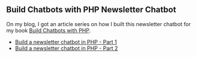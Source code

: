 ## Build Chatbots with PHP Newsletter Chatbot

On my blog, I got an article series on how I built this newsletter chatbot for my book [Build Chatbots with PHP](https://christoph-rumpel.com/build-chatbots-with-php).

* [Build a newsletter chatbot in PHP - Part 1](https://christoph-rumpel.com/2018/02/build-a-newsletter-chatbot-in-php-part-1)
* [Build a newsletter chatbot in PHP - Part 2](https://christoph-rumpel.com/2018/03/build-a-newsletter-chatbot-in-php-part-2)